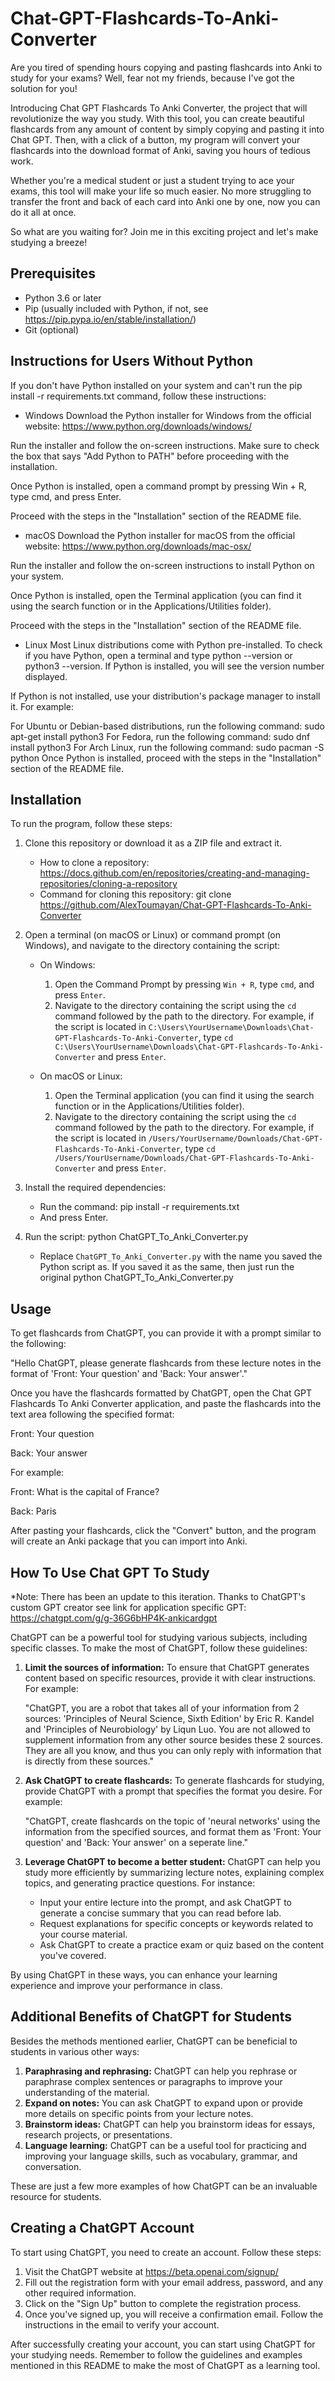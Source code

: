 # Chat-GPT-Flashcards-To-Anki-Converter
Are you tired of spending hours copying and pasting flashcards into Anki to study for your exams? Well, fear not my friends, because I've got the solution for you!

Introducing Chat GPT Flashcards To Anki Converter, the project that will revolutionize the way you study. With this tool, you can create beautiful flashcards from any amount of content by simply copying and pasting it into Chat GPT. Then, with a click of a button, my program will convert your flashcards into the download format of Anki, saving you hours of tedious work.

Whether you're a medical student or just a student trying to ace your exams, this tool will make your life so much easier. No more struggling to transfer the front and back of each card into Anki one by one, now you can do it all at once.

So what are you waiting for? Join me in this exciting project and let's make studying a breeze!

## Prerequisites

- Python 3.6 or later
- Pip (usually included with Python, if not, see https://pip.pypa.io/en/stable/installation/)
- Git (optional)

## Instructions for Users Without Python
If you don't have Python installed on your system and can't run the pip install -r requirements.txt command, follow these instructions:

* Windows
Download the Python installer for Windows from the official website: https://www.python.org/downloads/windows/

Run the installer and follow the on-screen instructions. Make sure to check the box that says "Add Python to PATH" before proceeding with the installation.

Once Python is installed, open a command prompt by pressing Win + R, type cmd, and press Enter.

Proceed with the steps in the "Installation" section of the README file.

* macOS
Download the Python installer for macOS from the official website: https://www.python.org/downloads/mac-osx/

Run the installer and follow the on-screen instructions to install Python on your system.

Once Python is installed, open the Terminal application (you can find it using the search function or in the Applications/Utilities folder).

Proceed with the steps in the "Installation" section of the README file.

* Linux
Most Linux distributions come with Python pre-installed. To check if you have Python, open a terminal and type python --version or python3 --version. If Python is installed, you will see the version number displayed.

If Python is not installed, use your distribution's package manager to install it. For example:

For Ubuntu or Debian-based distributions, run the following command: sudo apt-get install python3
For Fedora, run the following command: sudo dnf install python3
For Arch Linux, run the following command: sudo pacman -S python
Once Python is installed, proceed with the steps in the "Installation" section of the README file.

## Installation

To run the program, follow these steps:

1. Clone this repository or download it as a ZIP file and extract it.
   * How to clone a repository: https://docs.github.com/en/repositories/creating-and-managing-repositories/cloning-a-repository
   * Command for cloning this repository: git clone https://github.com/AlexToumayan/Chat-GPT-Flashcards-To-Anki-Converter

2. Open a terminal (on macOS or Linux) or command prompt (on Windows), and navigate to the directory containing the script:

   * On Windows:
     1. Open the Command Prompt by pressing `Win + R`, type `cmd`, and press `Enter`.
     2. Navigate to the directory containing the script using the `cd` command followed by the path to the directory. For example, if the script is located in `C:\Users\YourUsername\Downloads\Chat-GPT-Flashcards-To-Anki-Converter`, type `cd C:\Users\YourUsername\Downloads\Chat-GPT-Flashcards-To-Anki-Converter` and press `Enter`.

   * On macOS or Linux:
     1. Open the Terminal application (you can find it using the search function or in the Applications/Utilities folder).
     2. Navigate to the directory containing the script using the `cd` command followed by the path to the directory. For example, if the script is located in `/Users/YourUsername/Downloads/Chat-GPT-Flashcards-To-Anki-Converter`, type `cd /Users/YourUsername/Downloads/Chat-GPT-Flashcards-To-Anki-Converter` and press `Enter`.


3. Install the required dependencies:
   * Run the command: pip install -r requirements.txt
   * And press Enter.

4. Run the script: python ChatGPT_To_Anki_Converter.py
   * Replace `ChatGPT_To_Anki_Converter.py` with the name you saved the Python script as. If you saved it as the same, then just run the original python ChatGPT_To_Anki_Converter.py

## Usage

To get flashcards from ChatGPT, you can provide it with a prompt similar to the following:

"Hello ChatGPT, please generate flashcards from these lecture notes in the format of 'Front: Your question' and 'Back: Your answer'."

Once you have the flashcards formatted by ChatGPT, open the Chat GPT Flashcards To Anki Converter application, and paste the flashcards into the text area following the specified format:

Front: Your question

Back: Your answer

For example:

Front: What is the capital of France?

Back: Paris

After pasting your flashcards, click the "Convert" button, and the program will create an Anki package that you can import into Anki.

## How To Use Chat GPT To Study

*Note: There has been an update to this iteration. Thanks to ChatGPT's custom GPT creator see link for application specific GPT: https://chatgpt.com/g/g-36G6bHP4K-ankicardgpt

ChatGPT can be a powerful tool for studying various subjects, including specific classes. To make the most of ChatGPT, follow these guidelines:

1. **Limit the sources of information:** To ensure that ChatGPT generates content based on specific resources, provide it with clear instructions. For example:

   "ChatGPT, you are a robot that takes all of your information from 2 sources: 'Principles of Neural Science, Sixth Edition' by Eric R. Kandel and 'Principles of Neurobiology' by Liqun Luo. You are not allowed to supplement information from any other source besides these 2 sources. They are all you know, and thus you can only reply with information that is directly from these sources."

2. **Ask ChatGPT to create flashcards:** To generate flashcards for studying, provide ChatGPT with a prompt that specifies the format you desire. For example:

   "ChatGPT, create flashcards on the topic of 'neural networks' using the information from the specified sources, and format them as 'Front: Your question' and 'Back: Your answer' on a seperate line."

3. **Leverage ChatGPT to become a better student:** ChatGPT can help you study more efficiently by summarizing lecture notes, explaining complex topics, and generating practice questions. For instance:

   - Input your entire lecture into the prompt, and ask ChatGPT to generate a concise summary that you can read before lab.
   - Request explanations for specific concepts or keywords related to your course material.
   - Ask ChatGPT to create a practice exam or quiz based on the content you've covered.

By using ChatGPT in these ways, you can enhance your learning experience and improve your performance in class.

## Additional Benefits of ChatGPT for Students

Besides the methods mentioned earlier, ChatGPT can be beneficial to students in various other ways:

1. **Paraphrasing and rephrasing:** ChatGPT can help you rephrase or paraphrase complex sentences or paragraphs to improve your understanding of the material.
2. **Expand on notes:** You can ask ChatGPT to expand upon or provide more details on specific points from your lecture notes.
3. **Brainstorm ideas:** ChatGPT can help you brainstorm ideas for essays, research projects, or presentations.
4. **Language learning:** ChatGPT can be a useful tool for practicing and improving your language skills, such as vocabulary, grammar, and conversation.

These are just a few more examples of how ChatGPT can be an invaluable resource for students.

## Creating a ChatGPT Account

To start using ChatGPT, you need to create an account. Follow these steps:

1. Visit the ChatGPT website at https://beta.openai.com/signup/
2. Fill out the registration form with your email address, password, and any other required information.
3. Click on the "Sign Up" button to complete the registration process.
4. Once you've signed up, you will receive a confirmation email. Follow the instructions in the email to verify your account.

After successfully creating your account, you can start using ChatGPT for your studying needs. Remember to follow the guidelines and examples mentioned in this README to make the most of ChatGPT as a learning tool.


